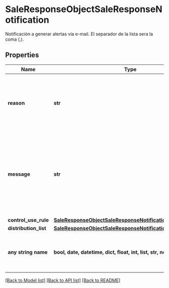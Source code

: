 # SaleResponseObjectSaleResponseNotification

Notificación a generar alertas vía e-mail. El separador de la lista sera la coma (,).

## Properties
Name | Type | Description | Notes
------------ | ------------- | ------------- | -------------
**reason** | **str** | Razón por la cuál se envía la notificación, puede ser BlackList, ExceptionList o ControlUse. | [optional] 
**message** | **str** | Mensaje a enviar el cuál puede ser proveniente de la sucursal, de la compañía, del canal o del sistema. Sólo se envía si la razón no es por Regla de control. | [optional] 
**control_use_rule** | [**SaleResponseObjectSaleResponseNotificationControlUseRule**](SaleResponseObjectSaleResponseNotificationControlUseRule.md) |  | [optional] 
**distribution_list** | [**SaleResponseObjectSaleResponseNotificationDistributionList**](SaleResponseObjectSaleResponseNotificationDistributionList.md) |  | [optional] 
**any string name** | **bool, date, datetime, dict, float, int, list, str, none_type** | any string name can be used but the value must be the correct type | [optional]

[[Back to Model list]](../README.md#documentation-for-models) [[Back to API list]](../README.md#documentation-for-api-endpoints) [[Back to README]](../README.md)


